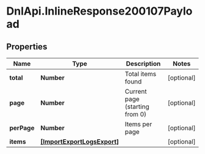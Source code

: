 # DnlApi.InlineResponse200107Payload

## Properties
Name | Type | Description | Notes
------------ | ------------- | ------------- | -------------
**total** | **Number** | Total items found | [optional] 
**page** | **Number** | Current page (starting from 0) | [optional] 
**perPage** | **Number** | Items per page | [optional] 
**items** | [**[ImportExportLogsExport]**](ImportExportLogsExport.md) |  | [optional] 


